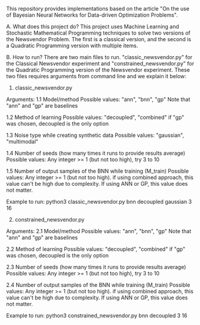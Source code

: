 This repository provides implementations based on the article "On the use of Bayesian Neural Networks for Data-driven Optimization Problems".


A. What does this project do? This project uses Machine Learning and Stochastic Mathematical Programming techniques to solve two versions of the Newsvendor Problem. The first is a classical version, and the second is a Quadratic Programming version with multiple items.


B. How to run? There are two main files to run. "classic_newsvendor.py" for the Classical Newsvendor experiment and "constrained_newsvendor.py" for the Quadratic Programming version of the Newsvendor experiment. These two files requires arguments from command line and we explain it below:

1. classic_newsvendor.py

Arguments:
1.1 Model/method
Possible values: "ann", "bnn", "gp"
Note that "ann" and "gp" are baselines

1.2 Method of learning
Possible values: "decoupled", "combined"
if "gp" was chosen, decoupled is the only option

1.3 Noise type while creating synthetic data
Possible values: "gaussian", "multimodal"

1.4 Number of seeds (how many times it runs to provide results average)
Possible values: Any integer >= 1 (but not too high), try 3 to 10

1.5 Number of output samples of the BNN while training (M_train)
Possible values: Any integer >= 1 (but not too high). if using combined approach, 
this value can't be high due to complexity. If using ANN or GP, this value does not matter.

Example to run:
python3 classic_newsvendor.py bnn decoupled gaussian 3 16


2. constrained_newsvendor.py

Arguments:
2.1 Model/method
Possible values: "ann", "bnn", "gp"
Note that "ann" and "gp" are baselines

2.2 Method of learning
Possible values: "decoupled", "combined"
if "gp" was chosen, decoupled is the only option

2.3 Number of seeds (how many times it runs to provide results average)
Possible values: Any integer >= 1 (but not too high), try 3 to 10

2.4 Number of output samples of the BNN while training (M_train)
Possible values: Any integer >= 1 (but not too high). if using combined approach, 
this value can't be high due to complexity. If using ANN or GP, this value does not matter.

Example to run:
python3 constrained_newsvendor.py bnn decoupled 3 16
